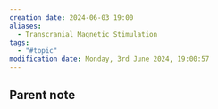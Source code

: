 ```yaml
---
creation date: 2024-06-03 19:00
aliases:
  - Transcranial Magnetic Stimulation
tags:
  - "#topic"
modification date: Monday, 3rd June 2024, 19:00:57
---
```


## Parent note
